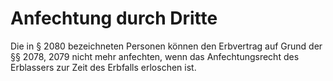 # Anfechtung durch Dritte

Die in § 2080 bezeichneten Personen können den Erbvertrag auf Grund der §§ 2078, 2079 nicht mehr anfechten, wenn das Anfechtungsrecht des Erblassers zur Zeit des Erbfalls erloschen ist. 

